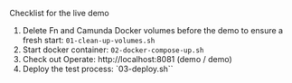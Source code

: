 Checklist for the live demo

1. Delete Fn and Camunda Docker volumes before the demo to ensure a fresh start: `01-clean-up-volumes.sh`
2. Start docker container: `02-docker-compose-up.sh`
3. Check out Operate: http://localhost:8081 (demo / demo)
4. Deploy the test process: `03-deploy.sh``
